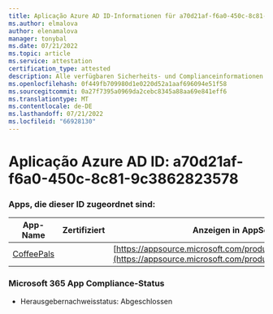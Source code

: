 ```yaml
---
title: Aplicação Azure AD ID-Informationen für a70d21af-f6a0-450c-8c81-9c3862823578
ms.author: elmalova
author: elenamalova
manager: tonybal
ms.date: 07/21/2022
ms.topic: article
ms.service: attestation
certification_type: attested
description: Alle verfügbaren Sicherheits- und Complianceinformationen für a70d21af-f6a0-450c-8c81-9c3862823578.
ms.openlocfilehash: 0f449fb709980d1e0220d52a1aaf696094e51f58
ms.sourcegitcommit: 0a27f7395a0969da2cebc8345a88aa69e841eff6
ms.translationtype: MT
ms.contentlocale: de-DE
ms.lasthandoff: 07/21/2022
ms.locfileid: "66928130"
---
```

# <a name="azure-app-id-a70d21af-f6a0-450c-8c81-9c3862823578"></a>Aplicação Azure AD ID: a70d21af-f6a0-450c-8c81-9c3862823578


### <a name="apps-associated-with-this-id"></a>Apps, die dieser ID zugeordnet sind:
| **App-Name** | **Zertifiziert** | **Anzeigen in AppSource** |
|--------------|---------------|-----------------------|
| [CoffeePals](../forward/WA200003040.md) |  | [https://appsource.microsoft.com/product/office/WA200003040](https://appsource.microsoft.com/product/office/WA200003040) |

### <a name="microsoft-365-app-compliance-status"></a>Microsoft 365 App Compliance-Status
- Herausgebernachweisstatus: Abgeschlossen
